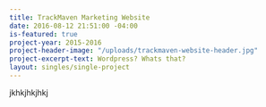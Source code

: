 ```yaml
---
title: TrackMaven Marketing Website
date: 2016-08-12 21:51:00 -04:00
is-featured: true
project-year: 2015-2016
project-header-image: "/uploads/trackmaven-website-header.jpg"
project-excerpt-text: Wordpress? Whats that?
layout: singles/single-project
---
```


jkhkjhkjhkj